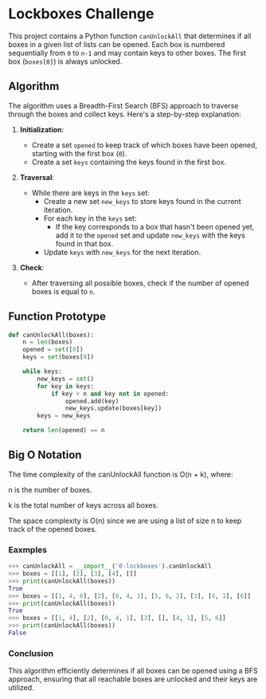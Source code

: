 # Lockboxes Challenge

This project contains a Python function `canUnlockAll` that determines if all boxes in a given list of lists can be opened. Each box is numbered sequentially from `0` to `n-1` and may contain keys to other boxes. The first box (`boxes[0]`) is always unlocked.

## Algorithm

The algorithm uses a Breadth-First Search (BFS) approach to traverse through the boxes and collect keys. Here's a step-by-step explanation:

1. **Initialization**:

   - Create a set `opened` to keep track of which boxes have been opened, starting with the first box (`0`).
   - Create a set `keys` containing the keys found in the first box.

2. **Traversal**:

   - While there are keys in the `keys` set:
     - Create a new set `new_keys` to store keys found in the current iteration.
     - For each key in the `keys` set:
       - If the key corresponds to a box that hasn't been opened yet, add it to the `opened` set and update `new_keys` with the keys found in that box.
     - Update `keys` with `new_keys` for the next iteration.

3. **Check**:
   - After traversing all possible boxes, check if the number of opened boxes is equal to `n`.

## Function Prototype

```python
def canUnlockAll(boxes):
    n = len(boxes)
    opened = set([0])
    keys = set(boxes[0])

    while keys:
        new_keys = set()
        for key in keys:
            if key < n and key not in opened:
                opened.add(key)
                new_keys.update(boxes[key])
        keys = new_keys

    return len(opened) == n
```

## Big O Notation

The time complexity of the canUnlockAll function is O(n + k), where:

n is the number of boxes.

k is the total number of keys across all boxes.

The space complexity is O(n) since we are using a list of size n to keep track of the opened boxes.

### Eaxmples

```python
>>> canUnlockAll = __import__('0-lockboxes').canUnlockAll
>>> boxes = [[1], [2], [3], [4], []]
>>> print(canUnlockAll(boxes))
True
>>> boxes = [[1, 4, 6], [2], [0, 4, 1], [5, 6, 2], [3], [4, 1], [6]]
>>> print(canUnlockAll(boxes))
True
>>> boxes = [[1, 4], [2], [0, 4, 1], [3], [], [4, 1], [5, 6]]
>>> print(canUnlockAll(boxes))
False
```

### Conclusion

This algorithm efficiently determines if all boxes can be opened using a BFS approach, ensuring that all reachable boxes are unlocked and their keys are utilized.
